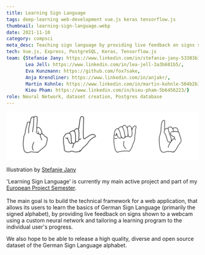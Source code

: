 ```yaml
---
title: Learning Sign Language
tags: deep-learning web-development vue.js keras tensorflow.js
thumbnail: learning-sign-language.webp
date: 2021-11-10
category: compsci
meta_desc: Teaching sign language by providing live feedback on signs shown to a webcam
tech: Vue.js, Express, PostgreSQL, Keras, Tensorflow.js
team: {Stefanie Jany: https://www.linkedin.com/in/stefanie-jany-53383b197/, 
       Lea Jell: https://www.linkedin.com/in/lea-jell-3a3b681b5/, 
       Eva Kunzmann: https://github.com/fox7sake, 
       Anja Krendliner: https://www.linkedin.com/in/anjakr/, 
       Martin Kohnle: https://www.linkedin.com/in/martin-kohnle-504b2b1ba/, 
       Kieu Pham: https://www.linkedin.com/in/kieu-pham-5b6456223/}
role: Neural Network, dataset creation, Postgres database
---
```


![A drawing of the German Sign Language signs for the letters f, l, a and i](../assets/images/learning-sign-language/flai.webp)

<span id="imageSource">Illustration by [Stefanie Jany](https://www.linkedin.com/in/stefanie-jany-53383b197/)</span>

'Learning Sign Language' is currently my main active project and part of my [European Project Semester](http://www.europeanprojectsemester.eu/).
<br></br>
The main goal is to build the technical framework for a web application, that allows its users to learn the basics of German Sign Language (primarily the signed alphabet),
by providing live feedback on signs shown to a webcam using a custom neural network and tailoring a learning program to the individual user's progress.

We also hope to be able to release a high quality, diverse and open source dataset of the German Sign Language alphabet.
